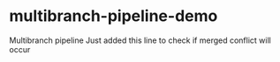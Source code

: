 # multibranch-pipeline-demo

Multibranch pipeline
Just added this line to check if merged conflict will occur






